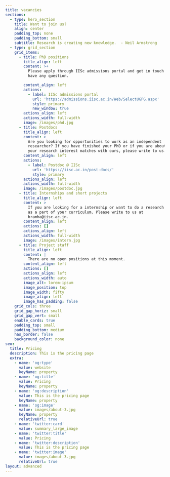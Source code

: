 ```yaml
---
title: vacancies
sections:
  - type: hero_section
    title: Want to join us?
    align: center
    padding_top: none
    padding_bottom: small
    subtitle: Research is creating new knowledge.  - Neil Armstrong
  - type: grid_section
    grid_items:
      - title: PhD positions
        title_align: left
        content: >+
          Please apply through IISc admissions portal and get in touch if you
          have any question.

        content_align: left
        actions:
          - label: IISc admissions portal
            url: 'https://admissions.iisc.ac.in/Web/SelectUGPG.aspx'
            style: primary
            new_window: true
        actions_align: left
        actions_width: full-width
        image: /images/phd.jpg
      - title: Postdocs
        title_align: left
        content: >
          Are you looking for opportunities to work as an independent
          researcher? If you have finished your PhD or if you are about to, and
          your research interest matches with ours, please write to us.
        content_align: left
        actions:
          - label: Postdoc @ IISc
            url: 'https://iisc.ac.in/post-docs/'
            style: primary
        actions_align: left
        actions_width: full-width
        image: /images/postdoc.jpg
      - title: Internships and short projects
        title_align: left
        content: >
          If you are looking for a internship or want to do a research project
          as a part of your curriculum. Please write to us at
          bramha@iisc.ac.in. 
        content_align: left
        actions: []
        actions_align: left
        actions_width: full-width
        image: /images/intern.jpg
      - title: Project staff
        title_align: left
        content: |
          There are no open positions at this moment.
        content_align: left
        actions: []
        actions_align: left
        actions_width: auto
        image_alt: lorem-ipsum
        image_position: top
        image_width: fifty
        image_align: left
        image_has_padding: false
    grid_cols: three
    grid_gap_horiz: small
    grid_gap_vert: small
    enable_cards: true
    padding_top: small
    padding_bottom: medium
    has_border: false
    background_color: none
seo:
  title: Pricing
  description: This is the pricing page
  extra:
    - name: 'og:type'
      value: website
      keyName: property
    - name: 'og:title'
      value: Pricing
      keyName: property
    - name: 'og:description'
      value: This is the pricing page
      keyName: property
    - name: 'og:image'
      value: images/about-3.jpg
      keyName: property
      relativeUrl: true
    - name: 'twitter:card'
      value: summary_large_image
    - name: 'twitter:title'
      value: Pricing
    - name: 'twitter:description'
      value: This is the pricing page
    - name: 'twitter:image'
      value: images/about-3.jpg
      relativeUrl: true
layout: advanced
---
```

